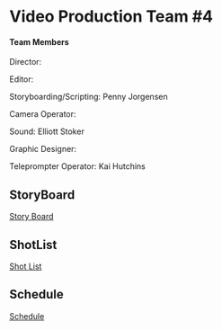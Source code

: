 # Video Production Team #4
#### Team Members
Director:

Editor:

Storyboarding/Scripting: Penny Jorgensen

Camera Operator:

Sound: Elliott Stoker

Graphic Designer:

Teleprompter Operator: Kai Hutchins

## StoryBoard
[Story Board](https://github.com/schoolorsum/VideoProductionTeam/blob/main/TV%20%26%20Film%20Storyboard%20in%20Dark%20Green%20Pastel%20Green%20Pastel%20Blue%20Personal%20%26%20Authentic%20Style.pdf) 
## ShotList
[Shot List](https://github.com/schoolorsum/VideoProductionTeam/blob/main/Shot%20List.pdf)
## Schedule
[Schedule](https://github.com/schoolorsum/VideoProductionTeam/blob/main/Production%20Schedule%20-%20Sheet1.pdf)

